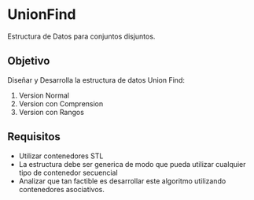 # UnionFind

Estructura de Datos para conjuntos disjuntos.

## Objetivo

Diseñar y Desarrolla la estructura de datos Union Find:
1. Version Normal
1. Version con Comprension
1. Version con Rangos
  
## Requisitos
* Utilizar contenedores STL
* La estructura debe ser generica de modo que pueda utilizar cualquier tipo de contenedor secuencial
* Analizar que tan factible es desarrollar este algoritmo utilizando contenedores asociativos.
